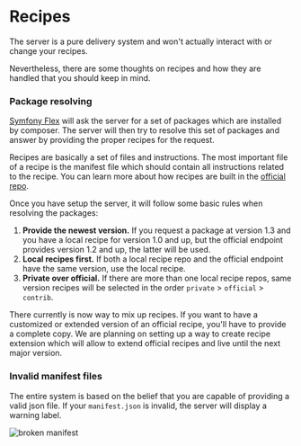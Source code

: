 # Recipes

The server is a pure delivery system and won't actually interact with or change your recipes.

Nevertheless, there are some thoughts on recipes and how they are handled that you should keep in mind.

### Package resolving

[Symfony Flex](https://github.com/symfony/flex) will ask the server for a set of packages which are installed by composer. The server will then try to resolve this set of packages and answer by providing the proper recipes for the request.

Recipes are basically a set of files and instructions. The most important file of a recipe is the manifest file which should contain all instructions related to the recipe. You can learn more about how recipes are built in the [official repo](https://github.com/symfony/recipes).

Once you have setup the server, it will follow some basic rules when resolving the packages:

1) **Provide the newest version.** If you request a package at version 1.3 and you have a local recipe for version 1.0 and up, but the official endpoint provides version 1.2 and up, the latter will be used.
2) **Local recipes first.** If both a local recipe repo and the official endpoint have the same version, use the local recipe.
3) **Private over official.** If there are more than one local recipe repos, same version recipes will be selected in the order `private` > `official` > `contrib`.

There currently is now way to mix up recipes. If you want to have a customized or extended version of an official recipe, you'll have to provide a complete copy. We are planning on setting up a way to create recipe extension which will allow to extend official recipes and live until the next major version.

### Invalid manifest files

The entire system is based on the belief that you are capable of providing a valid json file. If your `manifest.json` is invalid, the server will display a warning label.

![broken manifest](https://user-images.githubusercontent.com/3605512/36715244-ae810436-1b95-11e8-842c-6ca9d7f29723.png)